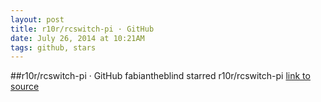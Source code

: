 ```yaml
---
layout: post
title: r10r/rcswitch-pi · GitHub
date: July 26, 2014 at 10:21AM
tags: github, stars
---
```

##r10r/rcswitch-pi · GitHub
fabiantheblind starred r10r/rcswitch-pi
[link to source](http://ift.tt/1atNO2O) 
